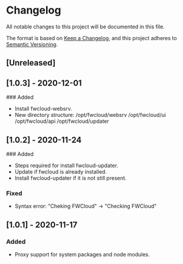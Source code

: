 # Changelog
All notable changes to this project will be documented in this file.

The format is based on [Keep a Changelog](https://keepachangelog.com/en/1.0.0/),
and this project adheres to [Semantic Versioning](https://semver.org/spec/v2.0.0.html).

## [Unreleased]

## [1.0.3] - 2020-12-01
### Added
- Install fwcloud-websrv.
- New directory structure:
    /opt/fwcloud/websrv
    /opt/fwcloud/ui
    /opt/fwcloud/api
    /opt/fwcloud/updater

## [1.0.2] - 2020-11-24
### Added
- Steps required for install fwcloud-updater.
- Update if fwcloud is already installed.
- Install fwcloud-updater if it is not still present.

### Fixed
- Syntax error: "Cheking FWCloud" -> "Checking FWCloud"

## [1.0.1] - 2020-11-17
### Added
- Proxy support for system packages and node modules.
